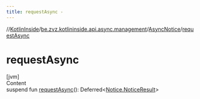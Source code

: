 ```yaml
---
title: requestAsync -
---
```

//[KotlinInside](../../index.md)/[be.zvz.kotlininside.api.async.management](../index.md)/[AsyncNotice](index.md)/[requestAsync](request-async.md)



# requestAsync  
[jvm]  
Content  
suspend fun [requestAsync](request-async.md)(): Deferred<[Notice.NoticeResult](../../be.zvz.kotlininside.api.management/-notice/-notice-result/index.md)>  



